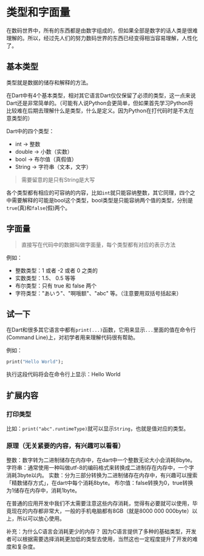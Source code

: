 # 类型和字面量

在数码世界中，所有的东西都是由数字组成的，但如果全部是数字的话人类是很难理解的。所以，经过先人们的努力数码世界的东西已经变得相当容易理解，人性化了。

## 基本类型

类型就是数据的储存和解释的方法。

在Dart中有4个基本类型，相对其它语言Dart仅仅保留了必须的类型，这一点来说Dart还是非常简单的。（可能有人说Python会更简单，但如果首先学习Python将比较难在后期去理解什么是类型，什么是定义。因为Python在打代码时是不太在意类型的）

Dart中的四个类型：

- int -> 整数
- double -> 小数（实数）
- bool -> 布尔值（真假值）
- String -> 字符串（文本，文字）

> 需要留意的是只有String是大写

各个类型都有相应的可容纳的内容，比如`int`就只能容纳整数，其它同理，四个之中需要解释的可能是bool这个类型，bool类型是只能容纳两个值的类型，分别是`true`(真)和`false`(假)两个。

## 字面量

> 直接写在代码中的数据叫做字面量，每个类型都有对应的表示方法 

例如：

- 整数类型：1 或者 -2 或者 0 之类的
- 实数类型：1.5、 0.5 等等
- 布尔类型：只有 true 和 false 两个
- 字符类型："あいう"、"啊哦额"、"abc" 等。（注意要用双括号括起来）

## 试一下

在Dart和很多其它语言中都有`print(...)`函数，它用来显示`...`里面的值在命令行(Command Line)上，对初学者用来理解代码很有帮助。

例如：

```dart
print("Hello World");
```

执行这段代码将会在命令行上显示：Hello World

## 扩展内容

### 打印类型

比如：`print("abc".runtimeType)`就可以显示`String`，也就是值对应的类型。

### 原理（无关紧要的内容，有兴趣可以看看）

整数：数字转为二进制储存在内存中，在dart中一个整数无论大小会消耗8byte。
字符串：通常使用一种叫做utf-8的编码格式来转换成二进制存在内存中，一个字消耗3byte以内。
实数：分为三部分转换为二进制储存在内存中，有兴趣可以搜索「精数储存方式」，在dart中每个消耗8byte。
布尔值：false转换为0，true转换为1储存在内存中，消耗1byte。

在普通的应用开发中我们不太需要注意这些内存消耗，觉得有必要就可以使用，毕竟现在的内存都非常大，一般的手机电脑都有8GB（就是8000 000 000byte）以上，所以可以放心使用。

补充：为什么C语言会消耗更少的内存？ 因为C语言提供了多种的基础类型，开发者可以根据需要选择消耗更加低的类型去使用，当然这也一定程度提升了开发的难度和复杂度。
